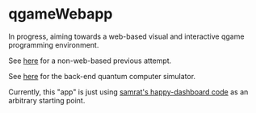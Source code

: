 qgameWebapp
===========

In progress, aiming towards a web-based visual and interactive qgame programming environment.

See [here](https://github.com/zhx2013/qgame-seesaw) for a non-web-based previous attempt.

See [here](https://github.com/omriBernstein/qgame) for the back-end quantum computer simulator.

Currently, this "app" is just using [samrat's happy-dashboard code](https://github.com/samrat/happy-dashboard) as an arbitrary starting point.
